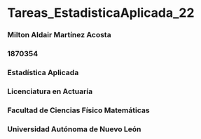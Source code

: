 # Tareas_EstadisticaAplicada_22
### Milton Aldair Martínez Acosta 
### 1870354
### Estadística Aplicada
### Licenciatura en Actuaría  
### Facultad de Ciencias Físico Matemáticas
### Universidad Autónoma de Nuevo León
